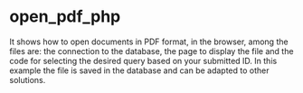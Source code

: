 # open_pdf_php

It shows how to open documents in PDF format, in the browser, among the files are: the connection to the database, 
the page to display the file and the code for selecting the desired query based on your submitted ID. 
In this example the file is saved in the database and can be adapted to other solutions.
